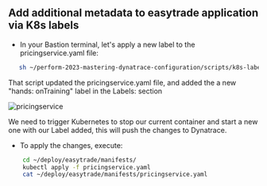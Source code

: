 ## Add additional metadata to easytrade application via K8s labels

- In your Bastion terminal, let's apply a new label to the pricingservice.yaml file:​

```bash
   sh ~/perform-2023-mastering-dynatrace-configuration/scripts/k8s-labels.sh
   ```
That script updated the pricingservice.yaml file, and added the a new "hands: onTraining" label in the Labels: section

![pricingservice](../../assets/images/pricingservicev3.png)

We need to trigger Kubernetes to stop our current container and start a new one with our Label added​, this will push the changes to Dynatrace.

- To apply the changes, execute:​

```bash
    cd ~/deploy/easytrade/manifests/
    kubectl apply -f pricingservice.yaml
    cat ~/deploy/easytrade/manifests/pricingservice.yaml
   ```